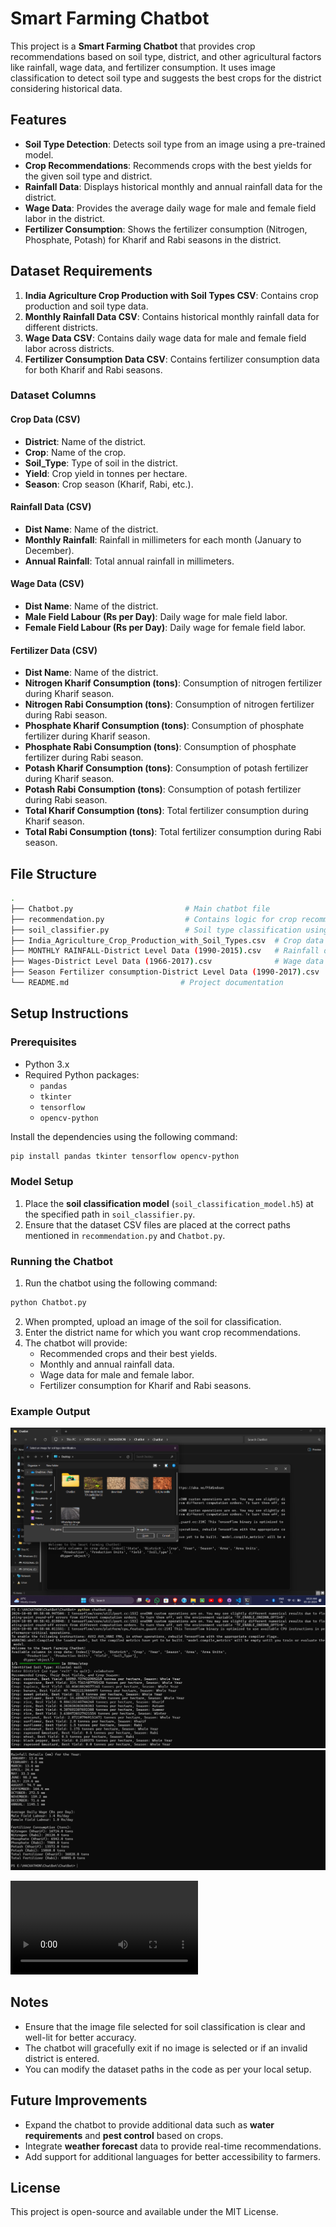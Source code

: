 
# Smart Farming Chatbot

This project is a **Smart Farming Chatbot** that provides crop recommendations based on soil type, district, and other agricultural factors like rainfall, wage data, and fertilizer consumption. It uses image classification to detect soil type and suggests the best crops for the district considering historical data.

## Features

- **Soil Type Detection**: Detects soil type from an image using a pre-trained model.
- **Crop Recommendations**: Recommends crops with the best yields for the given soil type and district.
- **Rainfall Data**: Displays historical monthly and annual rainfall data for the district.
- **Wage Data**: Provides the average daily wage for male and female field labor in the district.
- **Fertilizer Consumption**: Shows the fertilizer consumption (Nitrogen, Phosphate, Potash) for Kharif and Rabi seasons in the district.

## Dataset Requirements

1. **India Agriculture Crop Production with Soil Types CSV**: Contains crop production and soil type data.
2. **Monthly Rainfall Data CSV**: Contains historical monthly rainfall data for different districts.
3. **Wage Data CSV**: Contains daily wage data for male and female field labor across districts.
4. **Fertilizer Consumption Data CSV**: Contains fertilizer consumption data for both Kharif and Rabi seasons.

### Dataset Columns

#### Crop Data (CSV)
- **District**: Name of the district.
- **Crop**: Name of the crop.
- **Soil_Type**: Type of soil in the district.
- **Yield**: Crop yield in tonnes per hectare.
- **Season**: Crop season (Kharif, Rabi, etc.).

#### Rainfall Data (CSV)
- **Dist Name**: Name of the district.
- **Monthly Rainfall**: Rainfall in millimeters for each month (January to December).
- **Annual Rainfall**: Total annual rainfall in millimeters.

#### Wage Data (CSV)
- **Dist Name**: Name of the district.
- **Male Field Labour (Rs per Day)**: Daily wage for male field labor.
- **Female Field Labour (Rs per Day)**: Daily wage for female field labor.

#### Fertilizer Data (CSV)
- **Dist Name**: Name of the district.
- **Nitrogen Kharif Consumption (tons)**: Consumption of nitrogen fertilizer during Kharif season.
- **Nitrogen Rabi Consumption (tons)**: Consumption of nitrogen fertilizer during Rabi season.
- **Phosphate Kharif Consumption (tons)**: Consumption of phosphate fertilizer during Kharif season.
- **Phosphate Rabi Consumption (tons)**: Consumption of phosphate fertilizer during Rabi season.
- **Potash Kharif Consumption (tons)**: Consumption of potash fertilizer during Kharif season.
- **Potash Rabi Consumption (tons)**: Consumption of potash fertilizer during Rabi season.
- **Total Kharif Consumption (tons)**: Total fertilizer consumption during Kharif season.
- **Total Rabi Consumption (tons)**: Total fertilizer consumption during Rabi season.

## File Structure

```bash
.
├── Chatbot.py                         # Main chatbot file
├── recommendation.py                  # Contains logic for crop recommendations, rainfall, wage, and fertilizer data
├── soil_classifier.py                 # Soil type classification using an image
├── India_Agriculture_Crop_Production_with_Soil_Types.csv  # Crop data file (replace with actual path)
├── MONTHLY RAINFALL-District Level Data (1990-2015).csv   # Rainfall data file (replace with actual path)
├── Wages-District Level Data (1966-2017).csv              # Wage data file (replace with actual path)
├── Season Fertilizer consumption-District Level Data (1990-2017).csv  # Fertilizer data file (replace with actual path)
└── README.md                         # Project documentation
```

## Setup Instructions

### Prerequisites

- Python 3.x
- Required Python packages:
  - `pandas`
  - `tkinter`
  - `tensorflow`
  - `opencv-python`

Install the dependencies using the following command:

```bash
pip install pandas tkinter tensorflow opencv-python
```

### Model Setup

1. Place the **soil classification model** (`soil_classification_model.h5`) at the specified path in `soil_classifier.py`.
2. Ensure that the dataset CSV files are placed at the correct paths mentioned in `recommendation.py` and `Chatbot.py`.

### Running the Chatbot

1. Run the chatbot using the following command:

```bash
python Chatbot.py
```

2. When prompted, upload an image of the soil for classification.
3. Enter the district name for which you want crop recommendations.
4. The chatbot will provide:
   - Recommended crops and their best yields.
   - Monthly and annual rainfall data.
   - Wage data for male and female labor.
   - Fertilizer consumption for Kharif and Rabi seasons.

### Example Output
![alt text](<Screenshot 2024-10-05 102350.png>)
![alt text](<Screenshot 2024-10-05 100026.png>)
![alt text](<Screenshot 2024-10-05 100038.png>)

<video controls src="OUTPUT.mp4" title="Title"></video>

## Notes

- Ensure that the image file selected for soil classification is clear and well-lit for better accuracy.
- The chatbot will gracefully exit if no image is selected or if an invalid district is entered.
- You can modify the dataset paths in the code as per your local setup.

## Future Improvements

- Expand the chatbot to provide additional data such as **water requirements** and **pest control** based on crops.
- Integrate **weather forecast** data to provide real-time recommendations.
- Add support for additional languages for better accessibility to farmers.

## License

This project is open-source and available under the MIT License.
